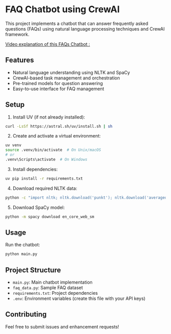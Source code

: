 # FAQ Chatbot using CrewAI

This project implements a chatbot that can answer frequently asked questions (FAQs) using natural language processing techniques and CrewAI framework.

[Video explanation of this FAQs Chatbot :](https://www.linkedin.com/posts/umardraz-arshad_ai-chatbot-crewai-activity-7310887372974383104-BeJr?utm_source=share&utm_medium=member_desktop&rcm=ACoAAEX_MEIB5y71hScvBF0VtgoGRKjM39WdibY)
## Features

- Natural language understanding using NLTK and SpaCy
- CrewAI-based task management and orchestration
- Pre-trained models for question answering
- Easy-to-use interface for FAQ management

## Setup

1. Install UV (if not already installed):
```bash
curl -LsSf https://astral.sh/uv/install.sh | sh
```

2. Create and activate a virtual environment:
```bash
uv venv
source .venv/bin/activate  # On Unix/macOS
# or
.venv\Scripts\activate  # On Windows
```

3. Install dependencies:
```bash
uv pip install -r requirements.txt
```

4. Download required NLTK data:
```bash
python -c "import nltk; nltk.download('punkt'); nltk.download('averaged_perceptron_tagger')"
```

5. Download SpaCy model:
```bash
python -m spacy download en_core_web_sm
```

## Usage

Run the chatbot:
```bash
python main.py
```

## Project Structure

- `main.py`: Main chatbot implementation
- `faq_data.py`: Sample FAQ dataset
- `requirements.txt`: Project dependencies
- `.env`: Environment variables (create this file with your API keys)

## Contributing

Feel free to submit issues and enhancement requests! 
